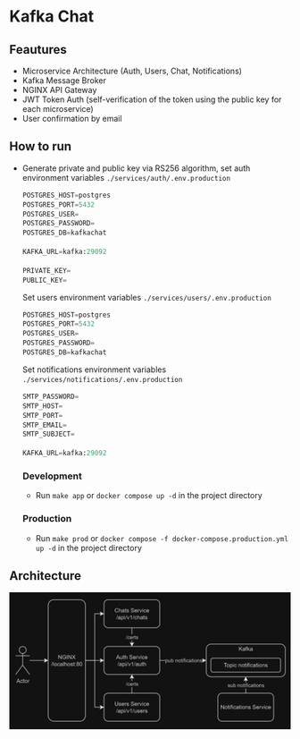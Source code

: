 # Kafka Chat

## Feautures
* Microservice Architecture (Auth, Users, Chat, Notifications)
* Kafka Message Broker
* NGINX API Gateway
* JWT Token Auth (self-verification of the token using the  public key for each microservice)
* User confirmation by email

## How to run
* Generate private and public key via RS256 algorithm, set auth environment variables `./services/auth/.env.production`
    
    ```python
    POSTGRES_HOST=postgres
    POSTGRES_PORT=5432
    POSTGRES_USER=
    POSTGRES_PASSWORD=
    POSTGRES_DB=kafkachat

    KAFKA_URL=kafka:29092

    PRIVATE_KEY=
    PUBLIC_KEY=
    ```
    Set users environment variables `./services/users/.env.production`
    ```python
    POSTGRES_HOST=postgres
    POSTGRES_PORT=5432
    POSTGRES_USER=
    POSTGRES_PASSWORD=
    POSTGRES_DB=kafkachat
    ```
    Set notifications environment variables `./services/notifications/.env.production`
    ```python
    SMTP_PASSWORD=
    SMTP_HOST=
    SMTP_PORT=
    SMTP_EMAIL=
    SMTP_SUBJECT=

    KAFKA_URL=kafka:29092
    ```
    ### Development
    * Run `make app` or `docker compose up -d` in the project directory
    ### Production
    * Run `make prod` or `docker compose -f docker-compose.production.yml up -d` in the project directory

## Architecture
![architecture](./docs/images/architecture.png)